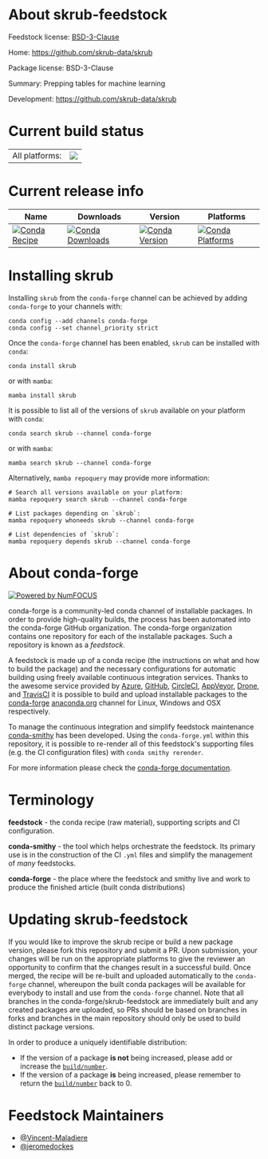 About skrub-feedstock
=====================

Feedstock license: [BSD-3-Clause](https://github.com/conda-forge/skrub-feedstock/blob/main/LICENSE.txt)

Home: https://github.com/skrub-data/skrub

Package license: BSD-3-Clause

Summary: Prepping tables for machine learning

Development: https://github.com/skrub-data/skrub

Current build status
====================


<table><tr><td>All platforms:</td>
    <td>
      <a href="https://dev.azure.com/conda-forge/feedstock-builds/_build/latest?definitionId=21036&branchName=main">
        <img src="https://dev.azure.com/conda-forge/feedstock-builds/_apis/build/status/skrub-feedstock?branchName=main">
      </a>
    </td>
  </tr>
</table>

Current release info
====================

| Name | Downloads | Version | Platforms |
| --- | --- | --- | --- |
| [![Conda Recipe](https://img.shields.io/badge/recipe-skrub-green.svg)](https://anaconda.org/conda-forge/skrub) | [![Conda Downloads](https://img.shields.io/conda/dn/conda-forge/skrub.svg)](https://anaconda.org/conda-forge/skrub) | [![Conda Version](https://img.shields.io/conda/vn/conda-forge/skrub.svg)](https://anaconda.org/conda-forge/skrub) | [![Conda Platforms](https://img.shields.io/conda/pn/conda-forge/skrub.svg)](https://anaconda.org/conda-forge/skrub) |

Installing skrub
================

Installing `skrub` from the `conda-forge` channel can be achieved by adding `conda-forge` to your channels with:

```
conda config --add channels conda-forge
conda config --set channel_priority strict
```

Once the `conda-forge` channel has been enabled, `skrub` can be installed with `conda`:

```
conda install skrub
```

or with `mamba`:

```
mamba install skrub
```

It is possible to list all of the versions of `skrub` available on your platform with `conda`:

```
conda search skrub --channel conda-forge
```

or with `mamba`:

```
mamba search skrub --channel conda-forge
```

Alternatively, `mamba repoquery` may provide more information:

```
# Search all versions available on your platform:
mamba repoquery search skrub --channel conda-forge

# List packages depending on `skrub`:
mamba repoquery whoneeds skrub --channel conda-forge

# List dependencies of `skrub`:
mamba repoquery depends skrub --channel conda-forge
```


About conda-forge
=================

[![Powered by
NumFOCUS](https://img.shields.io/badge/powered%20by-NumFOCUS-orange.svg?style=flat&colorA=E1523D&colorB=007D8A)](https://numfocus.org)

conda-forge is a community-led conda channel of installable packages.
In order to provide high-quality builds, the process has been automated into the
conda-forge GitHub organization. The conda-forge organization contains one repository
for each of the installable packages. Such a repository is known as a *feedstock*.

A feedstock is made up of a conda recipe (the instructions on what and how to build
the package) and the necessary configurations for automatic building using freely
available continuous integration services. Thanks to the awesome service provided by
[Azure](https://azure.microsoft.com/en-us/services/devops/), [GitHub](https://github.com/),
[CircleCI](https://circleci.com/), [AppVeyor](https://www.appveyor.com/),
[Drone](https://cloud.drone.io/welcome), and [TravisCI](https://travis-ci.com/)
it is possible to build and upload installable packages to the
[conda-forge](https://anaconda.org/conda-forge) [anaconda.org](https://anaconda.org/)
channel for Linux, Windows and OSX respectively.

To manage the continuous integration and simplify feedstock maintenance
[conda-smithy](https://github.com/conda-forge/conda-smithy) has been developed.
Using the ``conda-forge.yml`` within this repository, it is possible to re-render all of
this feedstock's supporting files (e.g. the CI configuration files) with ``conda smithy rerender``.

For more information please check the [conda-forge documentation](https://conda-forge.org/docs/).

Terminology
===========

**feedstock** - the conda recipe (raw material), supporting scripts and CI configuration.

**conda-smithy** - the tool which helps orchestrate the feedstock.
                   Its primary use is in the construction of the CI ``.yml`` files
                   and simplify the management of *many* feedstocks.

**conda-forge** - the place where the feedstock and smithy live and work to
                  produce the finished article (built conda distributions)


Updating skrub-feedstock
========================

If you would like to improve the skrub recipe or build a new
package version, please fork this repository and submit a PR. Upon submission,
your changes will be run on the appropriate platforms to give the reviewer an
opportunity to confirm that the changes result in a successful build. Once
merged, the recipe will be re-built and uploaded automatically to the
`conda-forge` channel, whereupon the built conda packages will be available for
everybody to install and use from the `conda-forge` channel.
Note that all branches in the conda-forge/skrub-feedstock are
immediately built and any created packages are uploaded, so PRs should be based
on branches in forks and branches in the main repository should only be used to
build distinct package versions.

In order to produce a uniquely identifiable distribution:
 * If the version of a package **is not** being increased, please add or increase
   the [``build/number``](https://docs.conda.io/projects/conda-build/en/latest/resources/define-metadata.html#build-number-and-string).
 * If the version of a package **is** being increased, please remember to return
   the [``build/number``](https://docs.conda.io/projects/conda-build/en/latest/resources/define-metadata.html#build-number-and-string)
   back to 0.

Feedstock Maintainers
=====================

* [@Vincent-Maladiere](https://github.com/Vincent-Maladiere/)
* [@jeromedockes](https://github.com/jeromedockes/)

